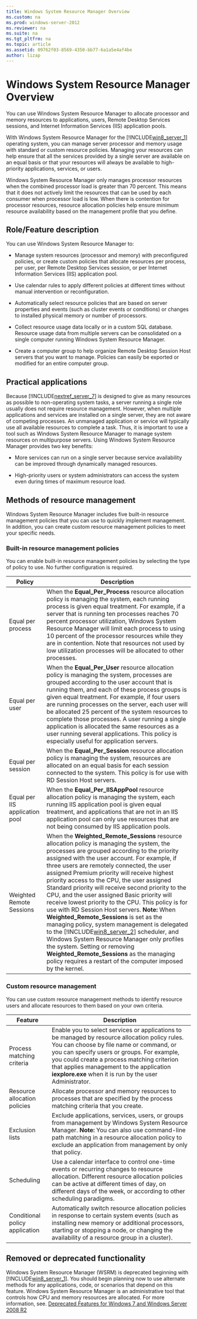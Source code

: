 ```yaml
---
title: Windows System Resource Manager Overview
ms.custom: na
ms.prod: windows-server-2012
ms.reviewer: na
ms.suite: na
ms.tgt_pltfrm: na
ms.topic: article
ms.assetid: 09762f03-8569-4350-bb77-6a1a5e4af4be
author: lizap
---
```

# Windows System Resource Manager Overview
You can use Windows System Resource Manager to allocate processor and memory resources to applications, users, Remote Desktop Services sessions, and Internet Information Services \(IIS\) application pools.  
  
With Windows System Resource Manager for the [!INCLUDE[win8_server_1](includes/win8_server_1_md.md)] operating system, you can manage server processor and memory usage with standard or custom resource policies. Managing your resources can help ensure that all the services provided by a single server are available on an equal basis or that your resources will always be available to high\-priority applications, services, or users.  
  
Windows System Resource Manager only manages processor resources when the combined processor load is greater than 70 percent. This means that it does not actively limit the resources that can be used by each consumer when processor load is low. When there is contention for processor resources, resource allocation policies help ensure minimum resource availability based on the management profile that you define.  
  
## <a name="BKMK_OVER"></a>Role\/Feature description  
You can use Windows System Resource Manager to:  
  
-   Manage system resources \(processor and memory\) with preconfigured policies, or create custom policies that allocate resources per process, per user, per Remote Desktop Services session, or per Internet Information Services \(IIS\) application pool.  
  
-   Use calendar rules to apply different policies at different times without manual intervention or reconfiguration.  
  
-   Automatically select resource policies that are based on server properties and events \(such as cluster events or conditions\) or changes to installed physical memory or number of processors.  
  
-   Collect resource usage data locally or in a custom SQL database. Resource usage data from multiple servers can be consolidated on a single computer running Windows System Resource Manager.  
  
-   Create a computer group to help organize Remote Desktop Session Host servers that you want to manage. Policies can easily be exported or modified for an entire computer group.  
  
## <a name="BKMK_APP"></a>Practical applications  
Because [!INCLUDE[nextref_server_7](includes/nextref_server_7_md.md)] is designed to give as many resources as possible to non\-operating system tasks, a server running a single role usually does not require resource management. However, when multiple applications and services are installed on a single server, they are not aware of competing processes. An unmanaged application or service will typically use all available resources to complete a task. Thus, it is important to use a tool such as Windows System Resource Manager to manage system resources on multipurpose servers. Using Windows System Resource Manager provides two key benefits:  
  
-   More services can run on a single server because service availability can be improved through dynamically managed resources.  
  
-   High\-priority users or system administrators can access the system even during times of maximum resource load.  
  
## <a name="BKMK_NEW"></a>Methods of resource management  
Windows System Resource Manager includes five built\-in resource management policies that you can use to quickly implement management. In addition, you can create custom resource management policies to meet your specific needs.  
  
### Built\-in resource management policies  
You can enable built\-in resource management policies by selecting the type of policy to use. No further configuration is required.  
  
|Policy|Description|  
|----------|---------------|  
|Equal per process|When the **Equal\_Per\_Process** resource allocation policy is managing the system, each running process is given equal treatment. For example, if a server that is running ten processes reaches 70 percent processor utilization, Windows System Resource Manager will limit each process to using 10 percent of the processor resources while they are in contention. Note that resources not used by low utilization processes will be allocated to other processes.|  
|Equal per user|When the **Equal\_Per\_User** resource allocation policy is managing the system, processes are grouped according to the user account that is running them, and each of these process groups is given equal treatment. For example, if four users are running processes on the server, each user will be allocated 25 percent of the system resources to complete those processes. A user running a single application is allocated the same resources as a user running several applications. This policy is especially useful for application servers.|  
|Equal per session|When the **Equal\_Per\_Session** resource allocation policy is managing the system, resources are allocated on an equal basis for each session connected to the system. This policy is for use with RD Session Host servers.|  
|Equal per IIS application pool|When the **Equal\_Per\_IISAppPool** resource allocation policy is managing the system, each running IIS application pool is given equal treatment, and applications that are not in an IIS application pool can only use resources that are not being consumed by IIS application pools.|  
|Weighted Remote Sessions|When the **Weighted\_Remote\_Sessions** resource allocation policy is managing the system, the processes are grouped according to the priority assigned with the user account. For example, if three users are remotely connected, the user assigned Premium priority will receive highest priority access to the CPU, the user assigned Standard priority will receive second priority to the CPU, and the user assigned Basic priority will receive lowest priority to the CPU. This policy is for use with RD Session Host servers. **Note:** When **Weighted\_Remote\_Sessions** is set as the managing policy, system management is delegated to the [!INCLUDE[win8_server_2](includes/win8_server_2_md.md)] scheduler, and Windows System Resource Manager only profiles the system. Setting or removing **Weighted\_Remote\_Sessions** as the managing policy requires a restart of the computer imposed by the kernel.|  
  
### Custom resource management  
You can use custom resource management methods to identify resource users and allocate resources to them based on your own criteria.  
  
|Feature|Description|  
|-----------|---------------|  
|Process matching criteria|Enable you to select services or applications to be managed by resource allocation policy rules. You can choose by file name or command, or you can specify users or groups. For example, you could create a process matching criterion that applies management to the application **iexplore.exe** when it is run by the user Administrator.|  
|Resource allocation policies|Allocate processor and memory resources to processes that are specified by the process matching criteria that you create.|  
|Exclusion lists|Exclude applications, services, users, or groups from management by Windows System Resource Manager. **Note:** You can also use command\-line path matching in a resource allocation policy to exclude an application from management by only that policy.|  
|Scheduling|Use a calendar interface to control one\-time events or recurring changes to resource allocation. Different resource allocation policies can be active at different times of day, on different days of the week, or according to other scheduling paradigms.|  
|Conditional policy application|Automatically switch resource allocation policies in response to certain system events \(such as installing new memory or additional processors, starting or stopping a node, or changing the availability of a resource group in a cluster\).|  
  
## <a name="BKMK_DEP"></a>Removed or deprecated functionality  
Windows System Resource Manager \(WSRM\) is deprecated beginning with [!INCLUDE[win8_server_1](includes/win8_server_1_md.md)]. You should begin planning now to use alternate methods for any applications, code, or scenarios that depend on this feature. Windows System Resource Manager is an administrative tool that controls how CPU and memory resources are allocated. For more information, see. [Deprecated Features for Windows 7 and Windows Server 2008 R2](http://go.microsoft.com/fwlink/p/?LinkId=217355)  
  

